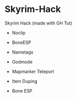 # Skyrim-Hack
Skyrim Hack (made with GH Tut)

- Noclip

- BoneESP

- Nametags

- Godmode

- Mapmarker Teleport

- Item Duping

- Bone ESP
